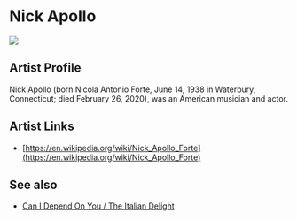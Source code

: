 # Nick Apollo

![](../../asssets/artists/Nick_Apollo.png)

## Artist Profile

Nick Apollo (born Nicola Antonio Forte, June 14, 1938 in Waterbury, Connecticut; died February 26, 2020), was an American musician and actor.

## Artist Links

- [https://en.wikipedia.org/wiki/Nick_Apollo_Forte](https://en.wikipedia.org/wiki/Nick_Apollo_Forte)


## See also

- [Can I Depend On You / The Italian Delight](Nick_Apollo-Can_I_Depend_On_You_-_The_Italian_Delight.md)
